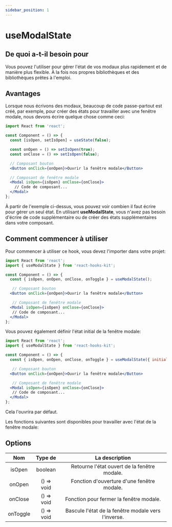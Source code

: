 ```yaml
---
sidebar_position: 1
---
```


# useModalState

## De quoi a-t-il besoin pour

Vous pouvez l'utiliser pour gérer l'état de vos modaux plus rapidement et de manière plus flexible. À la fois nos propres bibliothèques et des bibliothèques prêtes à l'emploi.

## Avantages

Lorsque nous écrivons des modaux, beaucoup de code passe-partout est créé, par exemple, pour créer des états pour travailler avec une fenêtre modale, nous devons écrire quelque chose comme ceci:

```jsx
import React from 'react';

const Component = () => {
  const [isOpen, setIsOpen] = useState(false);

  const onOpen = () => setIsOpen(true);
  const onClose = () => setIsOpen(false);

  // Composant bouton
  <Button onClick={onOpen}>Ouvrir la fenêtre modale</Button>

  // Composant de fenêtre modale
  <Modal isOpen={isOpen} onClose={onClose}>
    // Code de composant...
  </Modal>
};
```

À partir de l'exemple ci-dessus, vous pouvez voir combien il faut écrire pour gérer un seul état. En utilisant **useModalState**, vous n'avez pas besoin d'écrire de code supplémentaire ou de créer des états supplémentaires dans votre composant.

## Comment commencer à utiliser

Pour commencer à utiliser ce hook, vous devez l'importer dans votre projet:

```jsx
import React from 'react';
import { useModalState } from 'react-hooks-kit';

const Component = () => {
  const { isOpen, onOpen, onClose, onToggle } = useModalState();

   // Composant bouton
  <Button onClick={onOpen}>Ouvrir la fenêtre modale</Button>

   // Composant de fenêtre modale
  <Modal isOpen={isOpen} onClose={onClose}>
   // Code de composant...
  </Modal>
};
```

Vous pouvez également définir l'état initial de la fenêtre modale:

```jsx
import React from 'react';
import { useModalState } from 'react-hooks-kit';

const Component = () => {
  const { isOpen, onOpen, onClose, onToggle } = useModalState({ initialIsOpen: true });

   // Composant bouton
  <Button onClick={onOpen}>Ouvrir la fenêtre modale</Button>

   // Composant de fenêtre modale
  <Modal isOpen={isOpen} onClose={onClose}>
   // Code de composant...
  </Modal>
};
```

Cela l'ouvrira par défaut.

Les fonctions suivantes sont disponibles pour travailler avec l'état de la fenêtre modale:

## Options

| Nom | Type de | La description |
| :---: | :---: | :---: |
| isOpen | boolean | Retourne l'état ouvert de la fenêtre modale. |
| onOpen | () => void | Fonction d'ouverture d'une fenêtre modale. |
| onClose | () => void | Fonction pour fermer la fenêtre modale. |
| onToggle | () => void | Bascule l'état de la fenêtre modale vers l'inverse. |
